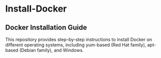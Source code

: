 # Install-Docker

## Docker Installation Guide

This repository provides step-by-step instructions to install Docker on different operating systems, including yum-based (Red Hat family), apt-based (Debian family), and Windows.
